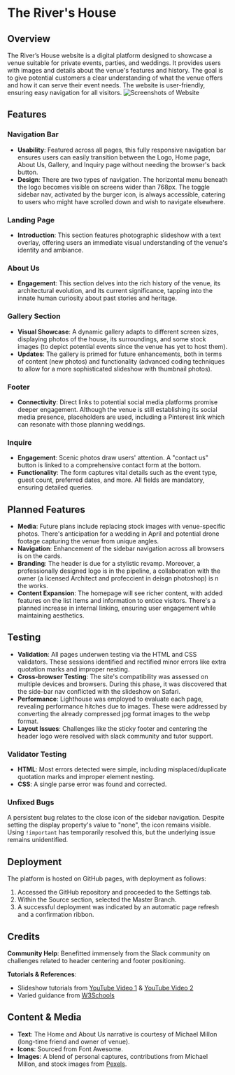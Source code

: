 # The River's House

## Overview

The River’s House website is a digital platform designed to showcase a venue suitable for private events, parties, and weddings. It provides users with images and details about the venue's features and history. The goal is to give potential customers a clear understanding of what the venue offers and how it can serve their event needs. The website is user-friendly, ensuring easy navigation for all visitors.
![Screenshots of Website](path-to-your-screenshots)

## Features

### Navigation Bar

- **Usability**: Featured across all pages, this fully responsive navigation bar ensures users can easily transition between the Logo, Home page, About Us, Gallery, and Inquiry page without needing the browser's back button.
- **Design**: There are two types of navigation. The horizontal menu beneath the logo becomes visible on screens wider than 768px. The toggle sidebar nav, activated by the burger icon, is always accessible, catering to users who might have scrolled down and wish to navigate elsewhere.

### Landing Page

- **Introduction**: This section features photographic slideshow with a text overlay, offering users an immediate visual understanding of the venue's identity and ambiance.

### About Us

- **Engagement**: This section delves into the rich history of the venue, its architectural evolution, and its current significance, tapping into the innate human curiosity about past stories and heritage.

### Gallery Section

- **Visual Showcase**: A dynamic gallery adapts to different screen sizes, displaying photos of the house, its surroundings, and some stock images (to depict potential events since the venue has yet to host them).
- **Updates**: The gallery is primed for future enhancements, both in terms of content (new photos) and functionality (advanced coding techniques to allow for a more sophisticated slideshow with thumbnail photos).

### Footer

- **Connectivity**: Direct links to potential social media platforms promise deeper engagement. Although the venue is still establishing its social media presence, placeholders are used, including a Pinterest link which can resonate with those planning weddings.

### Inquire

- **Engagement**: Scenic photos draw users' attention. A "contact us" button is linked to a comprehensive contact form at the bottom.
- **Functionality**: The form captures vital details such as the event type, guest count, preferred dates, and more. All fields are mandatory, ensuring detailed queries.

## Planned Features

- **Media**: Future plans include replacing stock images with venue-specific photos. There's anticipation for a wedding in April and potential drone footage capturing the venue from unique angles.
- **Navigation**: Enhancement of the sidebar navigation across all browsers is on the cards.
- **Branding**: The header is due for a stylistic revamp. Moreover, a professionally designed logo is in the pipeline, a collaboration with the owner (a licensed Architect and profeccient in deisgn photoshop) is n the works.
- **Content Expansion**: The homepage will see richer content, with added features on the list items and information to entice visitors. There's a planned increase in internal linking, ensuring user engagement while maintaining aesthetics.

## Testing

- **Validation**: All pages underwen testing via the HTML and CSS validators. These sessions identified and rectified minor errors like extra quotation marks and improper nesting.
- **Cross-browser Testing**: The site's compatibility was assessed on multiple devices and browsers. During this phase, it was discovered that the side-bar nav conflicted with the slideshow on Safari.
- **Performance**: Lighthouse was employed to evaluate each page, revealing performance hitches due to images. These were addressed by converting the already compressed jpg format images to the webp format.
- **Layout Issues**: Challenges like the sticky footer and centering the header logo were resolved with slack community and tutor support.

### Validator Testing

- **HTML**: Most errors detected were simple, including misplaced/duplicate quotation marks and improper element nesting.
- **CSS**: A single parse error was found and corrected.

### Unfixed Bugs

A persistent bug relates to the close icon of the sidebar navigation. Despite setting the display property's value to "none", the icon remains visible. Using `!important` has temporarily resolved this, but the underlying issue remains unidentified.

## Deployment

The platform is hosted on GitHub pages, with deployment as follows:

1. Accessed the GitHub repository and proceeded to the Settings tab.
2. Within the Source section, selected the Master Branch.
3. A successful deployment was indicated by an automatic page refresh and a confirmation ribbon.

## Credits

**Community Help**: Benefitted immensely from the Slack community on challenges related to header centering and footer positioning.

**Tutorials & References**:

- Slideshow tutorials from [YouTube Video 1](https://www.youtube.com/watch?v=j18CH0Grhbw) & [YouTube Video 2](https://www.youtube.com/watch?v=pMltE4J4UQM)
- Varied guidance from [W3Schools](https://www.w3schools.com/)

## Content & Media

- **Text**: The Home and About Us narrative is courtesy of Michael Millon (long-time friend and owner of venue).
- **Icons**: Sourced from Font Awesome.
- **Images**: A blend of personal captures, contributions from Michael Millon, and stock images from [Pexels](https://www.pexels.com/).
